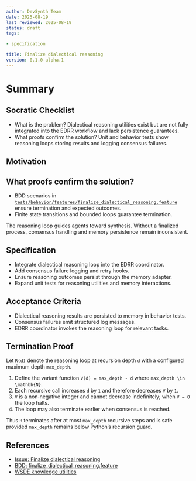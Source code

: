 ```yaml
---
author: DevSynth Team
date: 2025-08-19
last_reviewed: 2025-08-19
status: draft
tags:

- specification

title: Finalize dialectical reasoning
version: 0.1.0-alpha.1
---
```


<!--
Required metadata fields:
- author: document author
- date: creation date
- last_reviewed: last review date
- status: draft | review | published
- tags: search keywords
- title: short descriptive name
- version: specification version
-->

# Summary

## Socratic Checklist
- What is the problem?
  Dialectical reasoning utilities exist but are not fully integrated into
  the EDRR workflow and lack persistence guarantees.
- What proofs confirm the solution?
  Unit and behavior tests show reasoning loops storing results and
  logging consensus failures.

## Motivation

## What proofs confirm the solution?
- BDD scenarios in [`tests/behavior/features/finalize_dialectical_reasoning.feature`](../../tests/behavior/features/finalize_dialectical_reasoning.feature) ensure termination and expected outcomes.
- Finite state transitions and bounded loops guarantee termination.


The reasoning loop guides agents toward synthesis.  Without a finalized
process, consensus handling and memory persistence remain inconsistent.

## Specification

- Integrate dialectical reasoning loop into the EDRR coordinator.
- Add consensus failure logging and retry hooks.
- Ensure reasoning outcomes persist through the memory adapter.
- Expand unit tests for reasoning utilities and memory interactions.

## Acceptance Criteria

- Dialectical reasoning results are persisted to memory in behavior tests.
- Consensus failures emit structured log messages.
- EDRR coordinator invokes the reasoning loop for relevant tasks.

## Termination Proof

Let ``R(d)`` denote the reasoning loop at recursion depth ``d`` with a
configured maximum depth ``max_depth``.

1. Define the variant function ``V(d) = max_depth - d`` where
   ``max_depth \in \mathbb{N}``.
2. Each recursive call increases ``d`` by ``1`` and therefore decreases
   ``V`` by ``1``.
3. ``V`` is a non‑negative integer and cannot decrease indefinitely;
   when ``V = 0`` the loop halts.
4. The loop may also terminate earlier when consensus is reached.

Thus ``R`` terminates after at most ``max_depth`` recursive steps and is
safe provided ``max_depth`` remains below Python’s recursion guard.

## References

- [Issue: Finalize dialectical reasoning](../../issues/Finalize-dialectical-reasoning.md)
- [BDD: finalize_dialectical_reasoning.feature](../../tests/behavior/features/finalize_dialectical_reasoning.feature)
- [WSDE knowledge utilities](../../src/devsynth/domain/models/wsde_knowledge.py)
